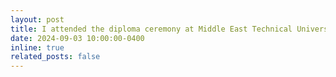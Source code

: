```yaml
---
layout: post
title: I attended the diploma ceremony at Middle East Technical University in Turkey.
date: 2024-09-03 10:00:00-0400
inline: true
related_posts: false
---
```



